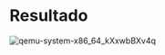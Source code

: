 # Resultado

![qemu-system-x86_64_kXxwbBXv4q](https://github.com/user-attachments/assets/c86a879f-8ef8-4722-9d00-7620a9d0eed4)
